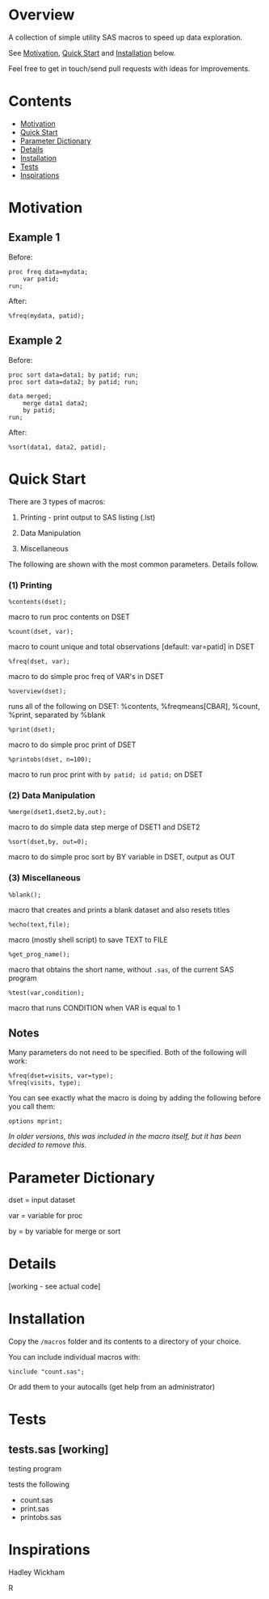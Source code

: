 Overview
===============================================================================
A collection of simple utility SAS macros to speed up data exploration.

See [Motivation](#motivation), [Quick Start](#quick-start) and [Installation](#installation) below.

Feel free to get in touch/send pull requests with ideas for improvements.

Contents
===============================================================================

* [Motivation](#motivation)
* [Quick Start](#quick-start)
* [Parameter Dictionary](#parameter-dictionary)
* [Details](#details)
* [Installation](#installation)
* [Tests](#tests)
* [Inspirations](#inspirations)



Motivation
===============================================================================

## Example 1

Before:

	proc freq data=mydata;
		var patid;
	run;
	
After:

	%freq(mydata, patid);
	

## Example 2

Before:

	proc sort data=data1; by patid; run;
	proc sort data=data2; by patid; run;
	
	data merged;
		merge data1 data2;
		by patid;
	run;
	
After:

	%sort(data1, data2, patid);
	
		






Quick Start
===============================================================================

There are 3 types of macros:

1. Printing - print output to SAS listing (.lst)

2. Data Manipulation

3. Miscellaneous


The following are shown with the most common parameters. Details follow.

### (1) Printing

`%contents(dset);`

macro to run proc contents on DSET

`%count(dset, var);` 

macro to count unique and total observations [default: var=patid] in DSET

`%freq(dset, var);`

macro to do simple proc freq of VAR's in DSET

`%overview(dset);`

runs all of the following on DSET: %contents, %freqmeans[CBAR],
%count, %print, separated by %blank

`%print(dset);`

macro to do simple proc print of DSET

`%printobs(dset, n=100);`

macro to run proc print with `by patid; id patid;` on DSET


### (2) Data Manipulation

`%merge(dset1,dset2,by,out);`

macro to do simple data step merge of DSET1 and DSET2

`%sort(dset,by, out=0);`

macro to do simple proc sort by BY variable in DSET, output as OUT


### (3) Miscellaneous

`%blank();`

macro that creates and prints a blank dataset and also resets titles

`%echo(text,file);`

macro (mostly shell script) to save TEXT to FILE

`%get_prog_name();`

macro that obtains the short name, without `.sas`, of the current SAS
program


`%test(var,condition);`

macro that runs CONDITION when VAR is equal to 1



## Notes
Many parameters do not need to be specified. Both of the following will work:

	%freq(dset=visits, var=type);
	%freq(visits, type);


You can see exactly what the macro is doing by adding the following
before you call them:

	options mprint;  

*In older versions, this was included in the macro itself, but it has
been decided to remove this.*



Parameter Dictionary
===============================================================================
dset = input dataset

var  = variable for proc

by   = by variable for merge or sort




Details
===============================================================================

[working - see actual code]



Installation
===============================================================================
Copy the `/macros` folder and its contents to a directory of your choice.

You can include individual macros with:

	%include "count.sas";

Or add them to your autocalls (get help from an administrator)




Tests
===============================================================================

## tests.sas [working]
testing program

tests the following
* count.sas
* print.sas
* printobs.sas



Inspirations
===============================================================================

Hadley Wickham

R 
